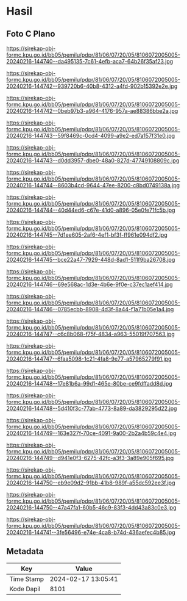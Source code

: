# Hasil

## Foto C Plano

https://sirekap-obj-formc.kpu.go.id/bb05/pemilu/pdpr/81/06/07/20/05/8106072005005-20240216-144740--da495135-7c61-4efb-aca7-64b26f35af23.jpg

https://sirekap-obj-formc.kpu.go.id/bb05/pemilu/pdpr/81/06/07/20/05/8106072005005-20240216-144742--939720b6-40b8-4312-a4fd-902b15392e2e.jpg

https://sirekap-obj-formc.kpu.go.id/bb05/pemilu/pdpr/81/06/07/20/05/8106072005005-20240216-144742--0beb97b3-a964-4176-957a-ae88386bbe2a.jpg

https://sirekap-obj-formc.kpu.go.id/bb05/pemilu/pdpr/81/06/07/20/05/8106072005005-20240216-144743--59f8469c-0cd4-4099-a9e2-ed7a157f31e0.jpg

https://sirekap-obj-formc.kpu.go.id/bb05/pemilu/pdpr/81/06/07/20/05/8106072005005-20240216-144743--d0dd3957-dbe0-48a0-827d-47749108809c.jpg

https://sirekap-obj-formc.kpu.go.id/bb05/pemilu/pdpr/81/06/07/20/05/8106072005005-20240216-144744--8603b4cd-9644-47ee-8200-c8bd0749138a.jpg

https://sirekap-obj-formc.kpu.go.id/bb05/pemilu/pdpr/81/06/07/20/05/8106072005005-20240216-144744--40d44ed6-c67e-41d0-a896-05e0fe71fc5b.jpg

https://sirekap-obj-formc.kpu.go.id/bb05/pemilu/pdpr/81/06/07/20/05/8106072005005-20240216-144745--7d1ee605-2af6-4ef1-bf3f-ff961e094df2.jpg

https://sirekap-obj-formc.kpu.go.id/bb05/pemilu/pdpr/81/06/07/20/05/8106072005005-20240216-144745--bce22a47-7929-448d-8ad1-511f9ba26708.jpg

https://sirekap-obj-formc.kpu.go.id/bb05/pemilu/pdpr/81/06/07/20/05/8106072005005-20240216-144746--69e568ac-1d3e-4b6e-9f0e-c37ec1aef414.jpg

https://sirekap-obj-formc.kpu.go.id/bb05/pemilu/pdpr/81/06/07/20/05/8106072005005-20240216-144746--0785ecbb-8908-4d3f-8a44-f1a71b05e1a4.jpg

https://sirekap-obj-formc.kpu.go.id/bb05/pemilu/pdpr/81/06/07/20/05/8106072005005-20240216-144747--c6c8b068-f75f-4834-a963-55019f707563.jpg

https://sirekap-obj-formc.kpu.go.id/bb05/pemilu/pdpr/81/06/07/20/05/8106072005005-20240216-144747--6faa5098-1c21-4fa8-9e77-a57965279f91.jpg

https://sirekap-obj-formc.kpu.go.id/bb05/pemilu/pdpr/81/06/07/20/05/8106072005005-20240216-144748--17e81b6a-99d1-465e-80be-ce9fdffadd8d.jpg

https://sirekap-obj-formc.kpu.go.id/bb05/pemilu/pdpr/81/06/07/20/05/8106072005005-20240216-144748--5d410f3c-77ab-4773-8a89-da3829295d22.jpg

https://sirekap-obj-formc.kpu.go.id/bb05/pemilu/pdpr/81/06/07/20/05/8106072005005-20240216-144749--163e327f-70ce-4091-9a00-2b2a4b59c4e4.jpg

https://sirekap-obj-formc.kpu.go.id/bb05/pemilu/pdpr/81/06/07/20/05/8106072005005-20240216-144749--d941e0f3-6275-42fc-a3f3-3a89e905f695.jpg

https://sirekap-obj-formc.kpu.go.id/bb05/pemilu/pdpr/81/06/07/20/05/8106072005005-20240216-144750--eb9e09d2-91bb-41b8-989f-a55dc592ee3f.jpg

https://sirekap-obj-formc.kpu.go.id/bb05/pemilu/pdpr/81/06/07/20/05/8106072005005-20240216-144750--47a47fa1-60b5-46c9-83f3-4dd43a83c0e3.jpg

https://sirekap-obj-formc.kpu.go.id/bb05/pemilu/pdpr/81/06/07/20/05/8106072005005-20240216-144741--3fe56496-e74e-4ca8-b74d-436aefec4b85.jpg


## Metadata

| Key        | Value               |
| ---------- | ------------------- |
| Time Stamp | 2024-02-17 13:05:41 |
| Kode Dapil | 8101                |



